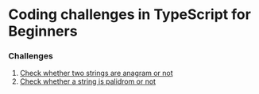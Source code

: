 # Coding challenges in TypeScript for Beginners

### Challenges
1. [Check whether two strings are anagram or not](/challenges/isAnagram.ts)
2. [Check whether a string is palidrom or not](/challenges/isPalindrom.ts)
